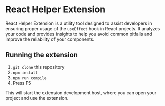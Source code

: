 # React Helper Extension

React Helper Extension is a utility tool designed to assist developers in ensuring proper usage of the `useEffect` hook in React projects. It analyzes your code and provides insights to help you avoid common pitfalls and improve the reliability of your components.

## Running the extension
1. `git clone` this repository
2. `npm install`
3. `npm run compile`
4. Press F5

This will start the extension development host, where you can open your project and use the extension.
